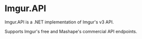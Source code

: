 # Imgur.API
Imgur.API is a .NET implementation of Imgur's v3 API. 

Supports Imgur's free and Mashape's commercial API endpoints.